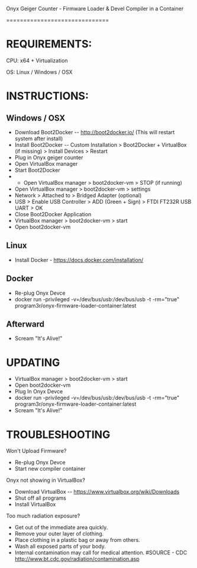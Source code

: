 Onyx Geiger Counter - Firmware Loader & Devel Compiler in a Container

==============================


REQUIREMENTS:
==========================

CPU: x64 + Virtualization

OS: Linux / Windows / OSX





INSTRUCTIONS:
==========================

Windows / OSX
-------------------
* Download Boot2Docker -- http://boot2docker.io/   (This will restart system after install)
* Install Boot2Docker -- Custom Installation > Boot2Docker + VirtualBox (if missing) > Install Devices > Restart
* Plug in Onyx geiger counter
* Open VirtualBox manager
* Start Boot2Docker
* * Open VirtualBox manager > boot2docker-vm > STOP (if running)
* Open VirtualBox manager > boot2docker-vm > settings
* Network > Attached to > Bridged Adapter (optional)
* USB > Enable USB Controller > ADD (Green + Sign) > FTDI FT232R USB UART > OK
* Close Boot2Docker Application
* VirtualBox manager > boot2docker-vm > start
* Open boot2docker-vm

Linux
-------------------
* Install Docker - https://docs.docker.com/installation/

Docker
-------------------
* Re-plug Onyx Devce
* docker run -privileged -v=/dev/bus/usb:/dev/bus/usb -t -rm="true" program3r/onyx-firmware-loader-container:latest

Afterward
-------------------
* Scream "It's Alive!"

UPDATING
==========================
* VirtualBox manager > boot2docker-vm > start
* Open boot2docker-vm
* Plug In Onyx Devce
* docker run -privileged -v=/dev/bus/usb:/dev/bus/usb -t -rm="true" program3r/onyx-firmware-loader-container:latest
* Scream "It's Alive!"

TROUBLESHOOTING
==========================

Won't Upload Firmware?
* Re-plug Onyx Devce
* Start new compiler container

Onyx not showing in VirtualBox?
* Download VirtualBox -- https://www.virtualbox.org/wiki/Downloads
* Shut off all programs
* Install VirtualBox

Too much radiation exposure?
* Get out of the immediate area quickly.
* Remove your outer layer of clothing.
* Place clothing in a plastic bag or away from others.
* Wash all exposed parts of your body.
* Internal contamination may call for medical attention.
#SOURCE - CDC     http://www.bt.cdc.gov/radiation/contamination.asp
